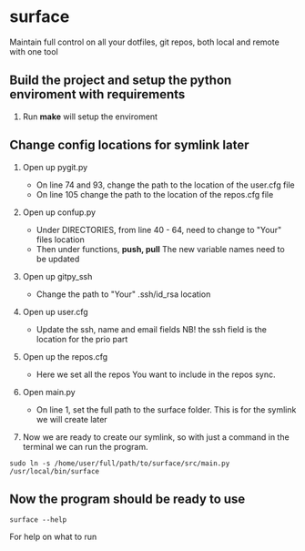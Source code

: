 # surface
Maintain full control on all your dotfiles, git repos, both local and remote with one tool

## Build the project and setup the python enviroment with requirements
1.  Run **make** will setup the enviroment

## Change config locations for symlink later

1.  Open up pygit.py
    *  On line 74 and 93, change the path to the location of the user.cfg file
    *  On line 105 change the path to the location of the repos.cfg file

2.  Open up confup.py
    *  Under DIRECTORIES, from line 40 - 64, need to change to "Your" files location
    *  Then under functions, **push, pull** The new variable names need to be updated

3.  Open up gitpy_ssh
    *  Change the path to "Your" .ssh/id_rsa location

4.  Open up user.cfg
    *  Update the ssh, name and email fields NB! the ssh field is the location for the prio part

5.  Open up the repos.cfg
    *  Here we set all the repos You want to include in the repos sync.

6.  Open main.py
    *  On line 1, set the full path to the surface folder. This is for the symlink we will create later

7.  Now we are ready to create our symlink, so with just a command in the terminal we can run the program.

```
sudo ln -s /home/user/full/path/to/surface/src/main.py /usr/local/bin/surface
```

## Now the program should be ready to use
```
surface --help
```

For help on what to run
